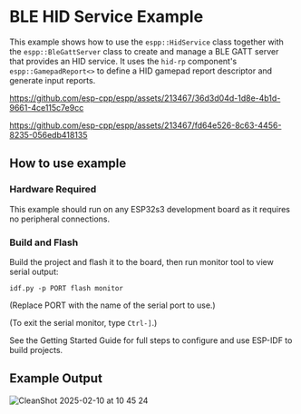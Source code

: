 # BLE HID Service Example

This example shows how to use the `espp::HidService` class together with the
`espp::BleGattServer` class to create and manage a BLE GATT server that provides
an HID service. It uses the `hid-rp` component's `espp::GamepadReport<>` to
define a HID gamepad report descriptor and generate input reports.

https://github.com/esp-cpp/espp/assets/213467/36d3d04d-1d8e-4b1d-9661-4ce115c7e9cc

https://github.com/esp-cpp/espp/assets/213467/fd64e526-8c63-4456-8235-056edb418135


## How to use example

### Hardware Required

This example should run on any ESP32s3 development board as it requires no
peripheral connections.

### Build and Flash

Build the project and flash it to the board, then run monitor tool to view serial output:

```
idf.py -p PORT flash monitor
```

(Replace PORT with the name of the serial port to use.)

(To exit the serial monitor, type ``Ctrl-]``.)

See the Getting Started Guide for full steps to configure and use ESP-IDF to build projects.

## Example Output

![CleanShot 2025-02-10 at 10 45 24](https://github.com/user-attachments/assets/036ebd74-2ef0-4cfa-9683-6fe4dc383fa7)
